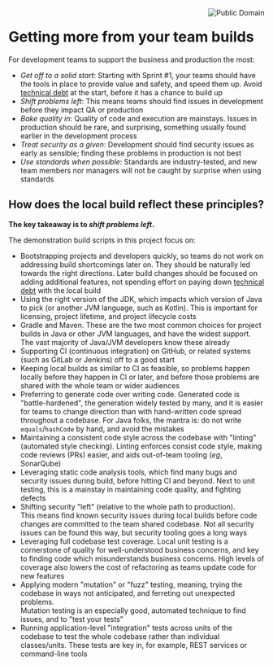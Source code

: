 <a href="LICENSE.md">
<img src="https://unlicense.org/pd-icon.png" alt="Public Domain"
align="right"/>
</a>

# Getting more from your team builds

For development teams to support the business and production the most:

* _Get off to a solid start_: Starting with Sprint #1, your teams should have
  the tools in place to provide value and safety, and speed them up. Avoid
  [technical debt](https://www.martinfowler.com/bliki/TechnicalDebt.html)
  at the start, before it has a chance to build up
* _Shift problems left_: This means teams should find issues in development
  before they impact QA or production
* _Bake quality in_: Quality of code and execution are mainstays. Issues in
  production should be rare, and surprising, something usually found earlier
  in the development process
* _Treat security as a given_: Development should find security issues as
  early as sensible; finding these problems in production is not best
* _Use standards when possible_: Standards are industry-tested, and new team
  members nor managers will not be caught by surprise when using standards

## How does the local build reflect these principles?

**The key takeaway is to _shift problems left_.**

The demonstration build scripts in this project focus on:

* Bootstrapping projects and developers quickly, so teams do not work on
  addressing build shortcomings later on. They should be naturally led towards
  the right directions. Later build changes should be focused on adding
  additional features, not spending effort on paying down
  [technical debt](https://www.martinfowler.com/bliki/TechnicalDebt.html)
  with the local build
* Using the right version of the JDK, which impacts which version of Java to
  pick (or another JVM language, such as Kotlin). This is important for
  licensing, project lifetime, and project lifecycle costs
* Gradle and Maven. These are the two most common choices for project builds
  in Java or other JVM languages, and have the widest support. The vast
  majority of Java/JVM developers know these already
* Supporting CI (continuous integration) on GitHub, or related systems (such
  as GitLab or Jenkins) off to a good start
* Keeping local builds as similar to CI as feasible, so problems happen
  locally before they happen in CI or later, and before those problems are
  shared with the whole team or wider audiences
* Preferring to generate code over writing code. Generated code is
  "battle-hardened", the generation widely tested by many, and it is easier
  for teams to change direction than with hand-written code spread throughout
  a codebase. For Java folks, the mantra is: do not write
  `equals`/`hashCode` by hand, and avoid the mistakes
* Maintaining a consistent code style across the codebase with "linting"
  (automated style checking). Linting enforces consist code style, making code
  reviews (PRs) easier, and aids out-of-team tooling (_eg_, SonarQube)
* Leveraging static code analysis tools, which find many bugs and security
  issues during build, before hitting CI and beyond. Next to unit testing,
  this is a mainstay in maintaining code quality, and fighting defects
* Shifting security "left" (relative to the whole path to production).  
  This means find known security issues during local builds before code
  changes are committed to the team shared codebase. Not all security issues
  can be found this way, but security tooling goes a long ways
* Leveraging full codebase test coverage. Local unit testing is a cornerstone
  of quality for well-understood business concerns, and key to finding code
  which misunderstands business concerns. High levels of coverage also lowers
  the cost of refactoring as teams update code for new features
* Applying modern "mutation" or "fuzz" testing, meaning, trying the codebase
  in ways not anticipated, and ferreting out unexpected problems.  
  Mutation testing is an especially good, automated technique to find issues,
  and to "test your tests"
* Running application-level "integration" tests across units of the codebase
  to test the whole codebase rather than individual classes/units. These tests
  are key in, for example, REST services or command-line tools
